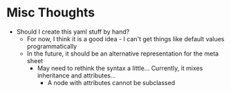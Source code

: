 # Misc Thoughts
+ Should I create this yaml stuff by hand?
    + For now, I think it is a good idea - I can't get things like default values programmatically
    + In the future, it should be an alternative representation for the meta sheet
        + May need to rethink the syntax a little... Currently, it mixes inheritance and attributes...
            + A node with attributes cannot be subclassed
